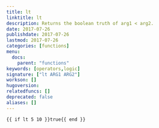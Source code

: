 ```yaml
---
title: lt
linktitle: lt
description: Returns the boolean truth of arg1 < arg2.
date: 2017-07-26
publishdate: 2017-07-26
lastmod: 2017-07-26
categories: [functions]
menu:
  docs:
    parent: "functions"
keywords: [operators,logic]
signature: ["lt ARG1 ARG2"]
workson: []
hugoversion:
relatedfuncs: []
deprecated: false
aliases: []
---
```



```
{{ if lt 5 10 }}true{{ end }}
```
